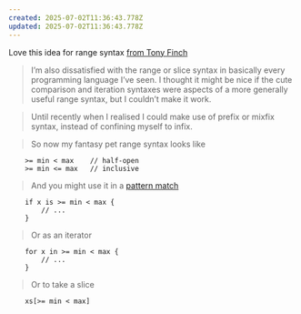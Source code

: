 ```yaml
---
created: 2025-07-02T11:36:43.778Z
updated: 2025-07-02T11:36:43.778Z
---
```

Love this idea for range syntax [from Tony Finch](https://dotat.at/@/2025-07-02-cmp.html)

> I’m also dissatisfied with the range or slice syntax in basically every programming language I’ve seen. I thought it might be nice if the cute comparison and iteration syntaxes were aspects of a more generally useful range syntax, but I couldn’t make it work.

> Until recently when I realised I could make use of prefix or mixfix syntax, instead of confining myself to infix.

> So now my fantasy pet range syntax looks like

```
    >= min < max    // half-open
    >= min <= max   // inclusive
```

> And you might use it in a [pattern match](https://dotat.at/@/2025-05-13-if-is.html)

```
    if x is >= min < max {
        // ...
    }
```

> Or as an iterator

```
    for x in >= min < max {
        // ...
    }
```

> Or to take a slice

```
    xs[>= min < max]
```